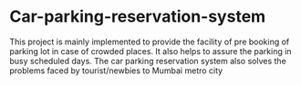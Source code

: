 # Car-parking-reservation-system
This project is mainly implemented to provide the facility of pre booking of parking lot in case of crowded places. It also helps to assure the parking in busy scheduled days.  The car parking reservation system also solves the problems faced by tourist/newbies to Mumbai metro city
